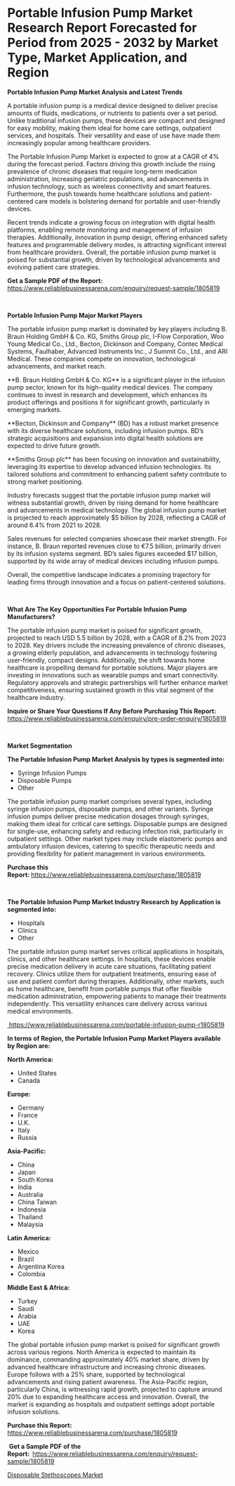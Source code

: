 <p><h1>Portable Infusion Pump Market Research Report Forecasted for Period from 2025 -  2032 by Market Type, Market Application, and Region</h1></p><p><strong>Portable Infusion Pump Market Analysis and Latest Trends</strong></p>
<p><p>A portable infusion pump is a medical device designed to deliver precise amounts of fluids, medications, or nutrients to patients over a set period. Unlike traditional infusion pumps, these devices are compact and designed for easy mobility, making them ideal for home care settings, outpatient services, and hospitals. Their versatility and ease of use have made them increasingly popular among healthcare providers.</p><p>The Portable Infusion Pump Market is expected to grow at a CAGR of 4% during the forecast period. Factors driving this growth include the rising prevalence of chronic diseases that require long-term medication administration, increasing geriatric populations, and advancements in infusion technology, such as wireless connectivity and smart features. Furthermore, the push towards home healthcare solutions and patient-centered care models is bolstering demand for portable and user-friendly devices.</p><p>Recent trends indicate a growing focus on integration with digital health platforms, enabling remote monitoring and management of infusion therapies. Additionally, innovation in pump design, offering enhanced safety features and programmable delivery modes, is attracting significant interest from healthcare providers. Overall, the portable infusion pump market is poised for substantial growth, driven by technological advancements and evolving patient care strategies.</p></p>
<p><strong>Get a Sample PDF of the Report:&nbsp;</strong> <a href="https://www.reliablebusinessarena.com/enquiry/request-sample/1805819?utm_campaign=1871&utm_medium=2&utm_source=Github&utm_content=ia&utm_term=04032025&utm_id=portable-infusion-pump">https://www.reliablebusinessarena.com/enquiry/request-sample/1805819</a></p>
<p>&nbsp;</p>
<p><strong>Portable Infusion Pump Major Market Players</strong></p>
<p><p>The portable infusion pump market is dominated by key players including B. Braun Holding GmbH & Co. KG, Smiths Group plc, I-Flow Corporation, Woo Young Medical Co., Ltd., Becton, Dickinson and Company, Contec Medical Systems, Faulhaber, Advanced Instruments Inc., J Summit Co., Ltd., and ARI Medical. These companies compete on innovation, technological advancements, and market reach.</p><p>**B. Braun Holding GmbH & Co. KG** is a significant player in the infusion pump sector, known for its high-quality medical devices. The company continues to invest in research and development, which enhances its product offerings and positions it for significant growth, particularly in emerging markets.</p><p>**Becton, Dickinson and Company** (BD) has a robust market presence with its diverse healthcare solutions, including infusion pumps. BD’s strategic acquisitions and expansion into digital health solutions are expected to drive future growth.</p><p>**Smiths Group plc** has been focusing on innovation and sustainability, leveraging its expertise to develop advanced infusion technologies. Its tailored solutions and commitment to enhancing patient safety contribute to strong market positioning.</p><p>Industry forecasts suggest that the portable infusion pump market will witness substantial growth, driven by rising demand for home healthcare and advancements in medical technology. The global infusion pump market is projected to reach approximately $5 billion by 2028, reflecting a CAGR of around 6.4% from 2021 to 2028.</p><p>Sales revenues for selected companies showcase their market strength. For instance, B. Braun reported revenues close to €7.5 billion, primarily driven by its infusion systems segment. BD’s sales figures exceeded $17 billion, supported by its wide array of medical devices including infusion pumps.</p><p>Overall, the competitive landscape indicates a promising trajectory for leading firms through innovation and a focus on patient-centered solutions.</p></p>
<p>&nbsp;</p>
<p><strong>What Are The Key Opportunities For Portable Infusion Pump Manufacturers?</strong></p>
<p><p>The portable infusion pump market is poised for significant growth, projected to reach USD 5.5 billion by 2028, with a CAGR of 8.2% from 2023 to 2028. Key drivers include the increasing prevalence of chronic diseases, a growing elderly population, and advancements in technology fostering user-friendly, compact designs. Additionally, the shift towards home healthcare is propelling demand for portable solutions. Major players are investing in innovations such as wearable pumps and smart connectivity. Regulatory approvals and strategic partnerships will further enhance market competitiveness, ensuring sustained growth in this vital segment of the healthcare industry.</p></p>
<p><strong>Inquire or Share Your Questions If Any Before Purchasing This Report:</strong> <a href="https://www.reliablebusinessarena.com/enquiry/pre-order-enquiry/1805819?utm_campaign=1871&utm_medium=2&utm_source=Github&utm_content=ia&utm_term=04032025&utm_id=portable-infusion-pump">https://www.reliablebusinessarena.com/enquiry/pre-order-enquiry/1805819</a></p>
<p>&nbsp;</p>
<p><strong>Market Segmentation</strong></p>
<p><strong>The Portable Infusion Pump Market Analysis by types is segmented into:</strong></p>
<p><ul><li>Syringe Infusion Pumps</li><li>Disposable Pumps</li><li>Other</li></ul></p>
<p><p>The portable infusion pump market comprises several types, including syringe infusion pumps, disposable pumps, and other variants. Syringe infusion pumps deliver precise medication dosages through syringes, making them ideal for critical care settings. Disposable pumps are designed for single-use, enhancing safety and reducing infection risk, particularly in outpatient settings. Other market types may include elastomeric pumps and ambulatory infusion devices, catering to specific therapeutic needs and providing flexibility for patient management in various environments.</p></p>
<p><strong>Purchase this Report:&nbsp;</strong><a href="https://www.reliablebusinessarena.com/purchase/1805819?utm_campaign=1871&utm_medium=2&utm_source=Github&utm_content=ia&utm_term=04032025&utm_id=portable-infusion-pump">https://www.reliablebusinessarena.com/purchase/1805819</a></p>
<p>&nbsp;</p>
<p><strong>The Portable Infusion Pump Market Industry Research by Application is segmented into:</strong></p>
<p><ul><li>Hospitals</li><li>Clinics</li><li>Other</li></ul></p>
<p><p>The portable infusion pump market serves critical applications in hospitals, clinics, and other healthcare settings. In hospitals, these devices enable precise medication delivery in acute care situations, facilitating patient recovery. Clinics utilize them for outpatient treatments, ensuring ease of use and patient comfort during therapies. Additionally, other markets, such as home healthcare, benefit from portable pumps that offer flexible medication administration, empowering patients to manage their treatments independently. This versatility enhances care delivery across various medical environments.</p></p>
<p><a href="https://www.reliablebusinessarena.com/portable-infusion-pump-r1805819?utm_campaign=1871&utm_medium=2&utm_source=Github&utm_content=ia&utm_term=04032025&utm_id=portable-infusion-pump">&nbsp;https://www.reliablebusinessarena.com/portable-infusion-pump-r1805819</a></p>
<p><strong>In terms of Region, the Portable Infusion Pump Market Players available by Region are:</strong></p>
<p>
    <p> <strong> North America: </strong>
        <ul>
            <li>United States</li>
            <li>Canada</li>
        </ul>
        </p> 
    <p> <strong> Europe: </strong>
        <ul>
            <li>Germany</li>
            <li>France</li>
            <li>U.K.</li>
            <li>Italy</li>
            <li>Russia</li>
        </ul>
        </p> 
    <p> <strong> Asia-Pacific: </strong>
        <ul>
            <li>China</li>
            <li>Japan</li>
            <li>South Korea</li>
            <li>India</li>
            <li>Australia</li>
            <li>China Taiwan</li>
            <li>Indonesia</li>
            <li>Thailand</li>
            <li>Malaysia</li>
        </ul>
        </p> 
    <p> <strong> Latin America: </strong>
        <ul>
            <li>Mexico</li>
            <li>Brazil</li>
            <li>Argentina Korea</li>
            <li>Colombia</li>
        </ul>
        </p> 
    <p> <strong> Middle East & Africa: </strong>
        <ul>
            <li>Turkey</li>
            <li>Saudi</li>
            <li>Arabia</li>
            <li>UAE</li>
            <li>Korea</li>
        </ul>
    </p>
    </p>
<p><p>The global portable infusion pump market is poised for significant growth across various regions. North America is expected to maintain its dominance, commanding approximately 40% market share, driven by advanced healthcare infrastructure and increasing chronic diseases. Europe follows with a 25% share, supported by technological advancements and rising patient awareness. The Asia-Pacific region, particularly China, is witnessing rapid growth, projected to capture around 20% due to expanding healthcare access and innovation. Overall, the market is expanding as hospitals and outpatient settings adopt portable infusion solutions.</p></p>
<p><strong>Purchase this Report: </strong><a href="https://www.reliablebusinessarena.com/purchase/1805819?utm_campaign=1871&utm_medium=2&utm_source=Github&utm_content=ia&utm_term=04032025&utm_id=portable-infusion-pump">https://www.reliablebusinessarena.com/purchase/1805819</a></p>
<p>&nbsp;<strong>Get a Sample PDF of the Report:&nbsp;&nbsp;</strong><a href="https://www.reliablebusinessarena.com/enquiry/request-sample/1805819?utm_campaign=1871&utm_medium=2&utm_source=Github&utm_content=ia&utm_term=04032025&utm_id=portable-infusion-pump">https://www.reliablebusinessarena.com/enquiry/request-sample/1805819</a></p>
<p><strong></strong></p>
<p><p><a href="https://github.com/marloy8/Market-Research-Report-List-7/blob/main/disposable-stethoscopes-market.md?utm_campaign=1871&utm_medium=2&utm_source=Github&utm_content=ia&utm_term=04032025&utm_id=portable-infusion-pump">Disposable Stethoscopes Market</a></p></p>